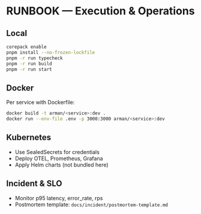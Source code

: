 
# RUNBOOK — Execution & Operations

## Local
```bash
corepack enable
pnpm install --no-frozen-lockfile
pnpm -r run typecheck
pnpm -r run build
pnpm -r run start
```

## Docker
Per service with Dockerfile:
```bash
docker build -t arman/<service>:dev .
docker run --env-file .env -p 3000:3000 arman/<service>:dev
```

## Kubernetes
- Use SealedSecrets for credentials
- Deploy OTEL, Prometheus, Grafana
- Apply Helm charts (not bundled here)

## Incident & SLO
- Monitor p95 latency, error_rate, rps
- Postmortem template: `docs/incident/postmortem-template.md`
